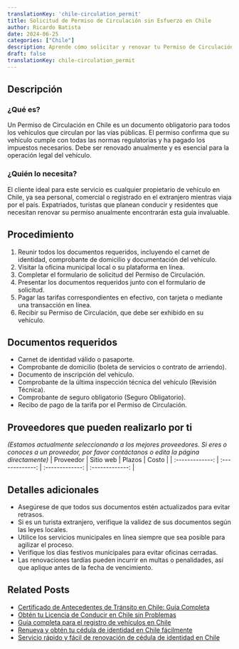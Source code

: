```yaml
---
translationKey: 'chile-circulation_permit'
title: Solicitud de Permiso de Circulación sin Esfuerzo en Chile
author: Ricardo Batista
date: 2024-06-25
categories: ["Chile"]
description: Aprende cómo solicitar y renovar tu Permiso de Circulación en Chile. Guía completa con pasos sencillos y documentos requeridos.
draft: false
translationKey: chile-circulation_permit
---
```



## Descripción
### ¿Qué es?
Un Permiso de Circulación en Chile es un documento obligatorio para todos los vehículos que circulan por las vías públicas. El permiso confirma que su vehículo cumple con todas las normas regulatorias y ha pagado los impuestos necesarios. Debe ser renovado anualmente y es esencial para la operación legal del vehículo.

### ¿Quién lo necesita?
El cliente ideal para este servicio es cualquier propietario de vehículo en Chile, ya sea personal, comercial o registrado en el extranjero mientras viaja por el país. Expatriados, turistas que planean conducir y residentes que necesitan renovar su permiso anualmente encontrarán esta guía invaluable.

## Procedimiento

1. Reunir todos los documentos requeridos, incluyendo el carnet de identidad, comprobante de domicilio y documentación del vehículo.
2. Visitar la oficina municipal local o su plataforma en línea.
3. Completar el formulario de solicitud del Permiso de Circulación.
4. Presentar los documentos requeridos junto con el formulario de solicitud.
5. Pagar las tarifas correspondientes en efectivo, con tarjeta o mediante una transacción en línea.
6. Recibir su Permiso de Circulación, que debe ser exhibido en su vehículo.

## Documentos requeridos

- Carnet de identidad válido o pasaporte.
- Comprobante de domicilio (boleta de servicios o contrato de arriendo).
- Documento de inscripción del vehículo.
- Comprobante de la última inspección técnica del vehículo (Revisión Técnica).
- Comprobante de seguro obligatorio (Seguro Obligatorio).
- Recibo de pago de la tarifa por el Permiso de Circulación.

## Proveedores que pueden realizarlo por ti
_(Estamos actualmente seleccionando a los mejores proveedores. Si eres o conoces a un proveedor, por favor contáctanos o edita la página directamente)_
| Proveedor        |     Sitio web     |     Plazos    |       Costo      |
| :-------------: | :-------------: |  :-------------: | :-------------: |

## Detalles adicionales

- Asegúrese de que todos sus documentos estén actualizados para evitar retrasos.
- Si es un turista extranjero, verifique la validez de sus documentos según las leyes locales.
- Utilice los servicios municipales en línea siempre que sea posible para agilizar el proceso.
- Verifique los días festivos municipales para evitar oficinas cerradas.
- Las renovaciones tardías pueden incurrir en multas o penalidades, así que aplique antes de la fecha de vencimiento.


## Related Posts

- [Certificado de Antecedentes de Tránsito en Chile: Guía Completa](https://tramitit.com/es/guides/chile/certificado_de_antecedentes_de_tr%C3%A1nsito/)
- [Obtén tu Licencia de Conducir en Chile sin Problemas](https://tramitit.com/es/guides/chile/licencia_de_conducir/)
- [Guía completa para el registro de vehículos en Chile](https://tramitit.com/es/guides/chile/inscripci%C3%B3n_de_veh%C3%ADculo/)
- [Renueva y obtén tu cédula de identidad en Chile fácilmente](https://tramitit.com/es/guides/chile/c%C3%A9dula_de_identidad/)
- [Servicio rápido y fácil de renovación de cédula de identidad en Chile](https://tramitit.com/es/guides/chile/renovaci%C3%B3n_de_c%C3%A9dula_de_identidad/)